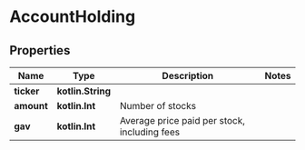 
# AccountHolding

## Properties
Name | Type | Description | Notes
------------ | ------------- | ------------- | -------------
**ticker** | **kotlin.String** |  | 
**amount** | **kotlin.Int** | Number of stocks | 
**gav** | **kotlin.Int** | Average price paid per stock, including fees | 



